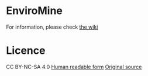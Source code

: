 EnviroMine
==========
For information, please check [the wiki](https://github.com/Funwayguy/EnviroMine/wiki)

Licence
=======
CC BY-NC-SA 4.0
[Human readable form](http://creativecommons.org/licenses/by-nc-sa/4.0/)
[Original source](http://creativecommons.org/licenses/by-nc-sa/4.0/legalcode)
